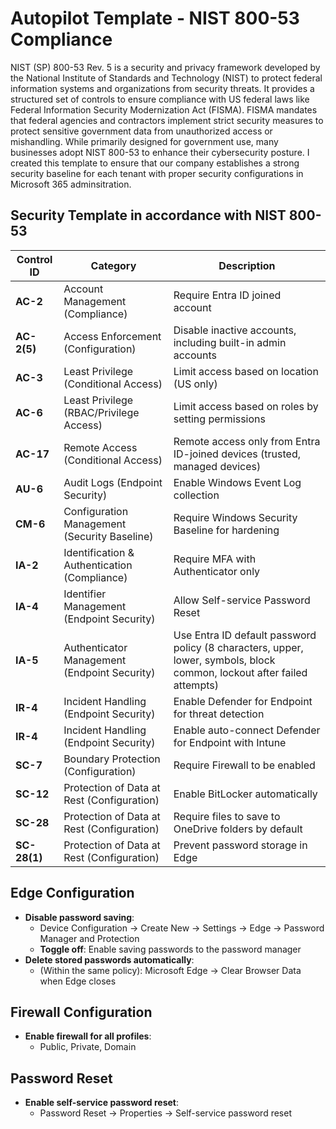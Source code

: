 # Autopilot Template - NIST 800-53 Compliance

NIST (SP) 800-53 Rev. 5 is a security and privacy framework developed by the National Institute of Standards and Technology (NIST) to protect federal information systems and organizations from security threats. It provides a structured set of controls to ensure compliance with US federal laws like Federal Information Security Modernization Act (FISMA). FISMA mandates that federal agencies and contractors implement strict security measures to protect sensitive government data from unauthorized access or mishandling. While primarily designed for government use, many businesses adopt NIST 800-53 to enhance their cybersecurity posture. I created this template to ensure that our company establishes a strong security baseline for each tenant with proper security configurations in Microsoft 365 adminsitration. 

## Security Template in accordance with NIST 800-53

| **Control ID**  | **Category**                 | **Description**                                   |
|----------------|-----------------------------|---------------------------------------------------|
| **AC-2**       | Account Management (Compliance) | Require Entra ID joined account                  |
| **AC-2(5)**    | Access Enforcement (Configuration) | Disable inactive accounts, including built-in admin accounts |
| **AC-3**       | Least Privilege (Conditional Access) | Limit access based on location (US only)         |
| **AC-6**       | Least Privilege (RBAC/Privilege Access) | Limit access based on roles by setting permissions |
| **AC-17**      | Remote Access (Conditional Access) | Remote access only from Entra ID-joined devices (trusted, managed devices) |
| **AU-6**       | Audit Logs (Endpoint Security) | Enable Windows Event Log collection              |
| **CM-6**       | Configuration Management (Security Baseline) | Require Windows Security Baseline for hardening  |
| **IA-2**       | Identification & Authentication (Compliance) | Require MFA with Authenticator only             |
| **IA-4**       | Identifier Management (Endpoint Security) | Allow Self-service Password Reset               |
| **IA-5**       | Authenticator Management (Endpoint Security) | Use Entra ID default password policy (8 characters, upper, lower, symbols, block common, lockout after failed attempts) |
| **IR-4**       | Incident Handling (Endpoint Security) | Enable Defender for Endpoint for threat detection |
| **IR-4**       | Incident Handling (Endpoint Security) | Enable auto-connect Defender for Endpoint with Intune |
| **SC-7**       | Boundary Protection (Configuration) | Require Firewall to be enabled                   |
| **SC-12**      | Protection of Data at Rest (Configuration) | Enable BitLocker automatically                  |
| **SC-28**      | Protection of Data at Rest (Configuration) | Require files to save to OneDrive folders by default |
| **SC-28(1)**   | Protection of Data at Rest (Configuration) | Prevent password storage in Edge                |

## **Edge Configuration**
- **Disable password saving**:  
  - Device Configuration → Create New → Settings → Edge → Password Manager and Protection  
  - **Toggle off**: Enable saving passwords to the password manager  
- **Delete stored passwords automatically**:  
  - (Within the same policy): Microsoft Edge → Clear Browser Data when Edge closes  

## **Firewall Configuration**
- **Enable firewall for all profiles**:  
  - Public, Private, Domain  

## **Password Reset**
- **Enable self-service password reset**:  
  - Password Reset → Properties → Self-service password reset  

